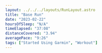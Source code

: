 ```yaml
---
layout: ../../../layouts/RunLayout.astro
title: "Base Run"
date: "2023-02-22"
hoursOfSleep: "N/A"
timeElapsed: "37:08"
distanceCovered: "3.94"
averagePace: "9:26"
tags: ["Started Using Garmin", "Workout"]
---
```

